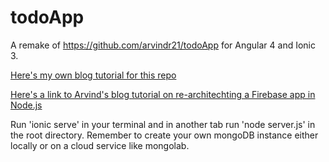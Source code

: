 todoApp
=======

A remake of https://github.com/arvindr21/todoApp for Angular 4 and Ionic 3.

[Here's my own blog tutorial for this repo](http://www.manticarodrigo.com/2017/04/07/re-arquitecting-firebase/)

[Here's a link to Arvind's blog tutorial on re-architechting a Firebase app in Node.js](http://thejackalofjavascript.com/re-architecting-a-firebase-app-in-node)

Run 'ionic serve' in your terminal and in another tab run 'node server.js' in the root directory. Remember to create your own mongoDB instance either locally or on a cloud service like mongolab.
